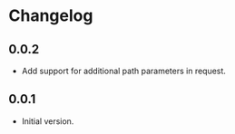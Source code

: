 # Changelog

## 0.0.2

- Add support for additional path parameters in request.

## 0.0.1

- Initial version.